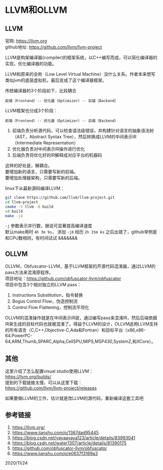 # LLVM和OLLVM

## LLVM

官网: https://llvm.org  
github地址: https://github.com/llvm/llvm-project  

LLVM是构架编译器(compiler)的框架系统，以C++编写而成，可以简化编译器的实现，优化编译器的功能。  

LLVM和原来的全称（Low Level Virtual Machine）没什么关系。作者本来想写类似jvm的底层虚拟机，最后变成了这个编译器框架。  

传统编译器的3个阶段如下，比较耦合  
```
前端（Frontend）-- 优化器（Optimizer）-- 后端（Backend）
```

LLVM框架也分成3个阶段：  
```
前端（Frontend）-- 优化器（Optimizer）-- 后端（Backend）
```
1. 前端负责分析源代码，可以检查语法级错误，并构建针对语言的抽象语法树（AST，Abstract Syntax Tree），然后转换成LLVM的中间表示IR（Intermediate Representation）  
2. 优化器负责对中间表示IR操作进行优化  
3. 后端负责将优化好的IR解释成对应平台的机器码

这样的好处是，解耦合。  
要增加新的语言，只需要写新的前端。  
要增加处理器架构，只需要写新的后端。  

linux下从最新源码编译LLVM：  
```bash
git clone https://github.com/llvm/llvm-project.git
cd llvm-project
cmake -S llvm -B build
cd build
make -j4
```
`-j` 参数表示并行数，据说可显著提高编译速度  
默认make用时 `4h 3m 9s`， 添加 `-j8` 经历 `2h 15m 6s` 之后出错了，github举例是和CPU数相同，有时间试试 &&&&&&&  


## OLLVM
OLLVM，Obfuscator-LLVM，基于LLVM框架的开源代码混淆器，通过LLVM的pass方法来混淆原程序。  
项目地址：https://github.com/obfuscator-llvm/obfuscator  
项目中包含3个相对独立的LLVM pass：  
1. Instructions Substitution，指令替换
2. Bogus Control Flow，伪造控制流
3. Control Flow Flattening，控制流平坦化


OLLVM的混淆操作就是在中间表示IR层，通过编写pass来混淆IR，然后后端依据IR来生成的目标代码也就被混淆了。得益于LLVM的设计，OLLVM适用LLVM支持的所有语言（C,C++,Objective-C,Ada和Fortran）和目标平台（x86,x86-64.PowerPC-64,ARM,Thumb,SPARC,Alpha,CellSPU,MIPS,MSP430,SystemZ,和XCore）。


## 其他
这里介绍了怎么配置visual studio使用LLVM：  
https://llvm.org/builds/  
提到的下载链接太慢，可以从这里下载：  
https://github.com/llvm/llvm-project/releases  

如果要做LLVM的工作，估计就是改LLVM的源代码，重新编译这套工具吧  


## 参考链接
1. https://llvm.org/  
2. https://www.jianshu.com/p/1367dad95445  
3. https://blog.csdn.net/yayaayaya123/article/details/83993041  
4. https://blog.csdn.net/water1307/article/details/81390175  
5. https://github.com/obfuscator-llvm/obfuscator  
6. https://www.jianshu.com/p/e0637f3169a3


2020/11/24  
